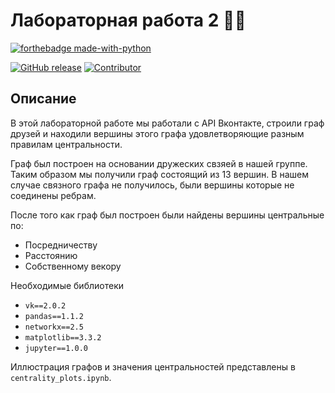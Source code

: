 # Лабораторная работа 2 :mage_man:

[![forthebadge made-with-python](http://ForTheBadge.com/images/badges/made-with-python.svg)](https://www.python.org/)

[![GitHub release](https://img.shields.io/badge/version-v1.0-red)](https://img.shields.io/badge/version-v1.0-red)
[![Contributor](https://img.shields.io/badge/contributors-4-blue)](https://img.shields.io/badge/contributors-4-blue)


## Описание

В этой лабораторной работе мы работали с API Вконтакте, строили граф друзей и находили вершины этого графа удовлетворяющие разным правилам центральности.

Граф был построен на основании дружеских свзяей в нашей группе. Таким образом мы получили граф состоящий из 13 вершин. В нашем случае связного графа не получилось, были вершины которые не соединены ребрам.

После того как граф был построен были найдены вершины центральные по:
- Посредничеству
- Расстоянию
- Собственному векору

Необходимые библиотеки
- ``vk==2.0.2``
- ``pandas==1.1.2``
- ``networkx==2.5 ``
- ``matplotlib==3.3.2``
- ``jupyter==1.0.0``

Иллюстрация графов и значения центральностей представлены в `centrality_plots.ipynb`.
